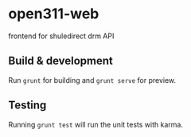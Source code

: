 # open311-web

frontend for shuledirect drm API

## Build & development

Run `grunt` for building and `grunt serve` for preview.

## Testing

Running `grunt test` will run the unit tests with karma.